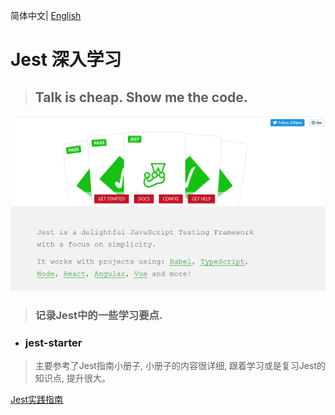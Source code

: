 简体中文| [English](./README.en-US.md)

# Jest 深入学习
> ## Talk is cheap. Show me the code.

![](./assets/Jest.png)

> ### 记录Jest中的一些学习要点.

* ### jest-starter
> 主要参考了Jest指南小册子, 小册子的内容很详细, 跟着学习或是复习Jest的知识点, 提升很大。

  [Jest实践指南](https://github.yanhaixiang.com/jest-tutorial/)
